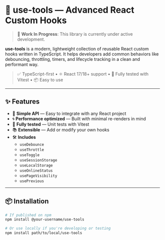 # 🧰 use-tools — Advanced React Custom Hooks

> 🚧 **Work In Progress**: This library is currently under active development.

**use-tools** is a modern, lightweight collection of reusable React custom hooks written in TypeScript. It helps developers add common behaviors like debouncing, throttling, timers, and lifecycle tracking in a clean and performant way.

> ✅ TypeScript-first • ⚛️ React 17/18+ support • 🔬 Fully tested with Vitest • 📦 Easy to use

---

## ✨ Features

- 🧠 **Simple API** — Easy to integrate with any React project
- 🌀 **Performance optimized** — Built with minimal re-renders in mind
- 🧪 **Fully tested** — Unit tests with Vitest
- 📚 **Extensible** — Add or modify your own hooks
- 🛠️ **Includes**
  - `useDebounce`
  - `useThrottle`
  - `useToggle`
  - `useSessionStorage`
  - `useLocalStorage`
  - `useOnlineStatus`
  - `usePageVisibility`
  - `usePrevious`

---

## 📦 Installation

```bash
# If published on npm
npm install @your-username/use-tools

# Or use locally if you're developing or testing
npm install path/to/local/use-tools
